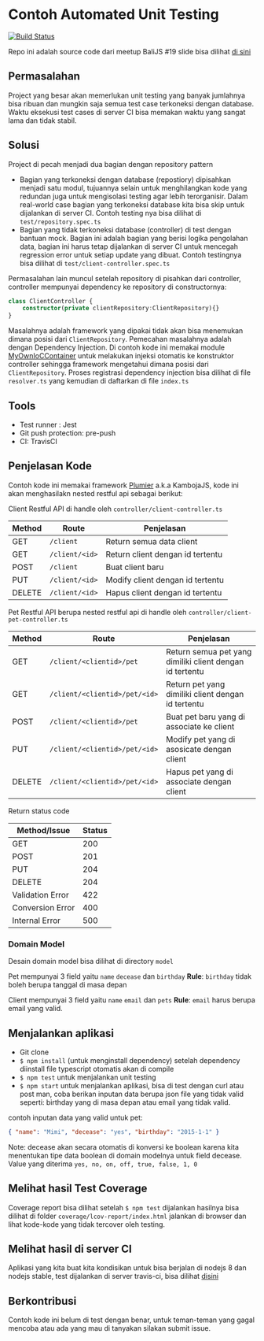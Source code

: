 # Contoh Automated Unit Testing

[![Build Status](https://travis-ci.org/ktutnik/meetup-19.svg?branch=master)](https://travis-ci.org/ktutnik/meetup-19)

Repo ini adalah source code dari meetup BaliJS #19 slide bisa dilihat [di sini](https://swipe.to/5764hm)

## Permasalahan
Project yang besar akan memerlukan unit testing yang banyak jumlahnya bisa ribuan dan mungkin saja semua test case terkoneksi dengan database. Waktu eksekusi test cases di server CI bisa memakan waktu yang sangat lama dan tidak stabil.

## Solusi
Project di pecah menjadi dua bagian dengan repository pattern

- Bagian yang terkoneksi dengan database (repostiory) dipisahkan menjadi satu modul, tujuannya selain untuk menghilangkan kode yang redundan juga untuk mengisolasi testing agar lebih terorganisir. Dalam real-world case bagian yang terkoneksi database kita bisa skip untuk dijalankan di server CI. Contoh testing nya bisa dilihat di `test/repository.spec.ts`
- Bagian yang tidak terkoneksi database (controller) di test dengan bantuan mock. Bagian ini adalah bagian yang berisi logika pengolahan data, bagian ini harus tetap dijalankan di server CI untuk mencegah regression error untuk setiap update yang dibuat. Contoh testingnya bisa dilihat di `test/client-controller.spec.ts`

Permasalahan lain muncul setelah repository di pisahkan dari controller, controller mempunyai dependency ke repository di constructornya:

```typescript
class ClientController {
    constructor(private clientRepository:ClientRepository){}
}
```

Masalahnya adalah framework yang dipakai tidak akan bisa menemukan dimana posisi dari `ClientRepository`. Pemecahan masalahnya adalah dengan Dependency Injection. Di contoh kode ini memakai module [MyOwnIoCContainer](https://github.com/ktutnik/my-own-ioc-container) untuk melakukan injeksi otomatis ke konstruktor controller sehingga framework mengetahui dimana posisi dari `ClientRepository`. Proses registrasi dependency injection bisa dilihat di file `resolver.ts` yang kemudian di daftarkan di file `index.ts`

## Tools
- Test runner : Jest
- Git push protection: pre-push
- CI: TravisCI
  
## Penjelasan Kode

Contoh kode ini memakai framework [Plumier](https://github.com/ktutnik/plumier) a.k.a KambojaJS, kode ini akan menghasilakn nested restful api sebagai berikut:

Client Restful API di handle oleh `controller/client-controller.ts`

| Method | Route                         | Penjelasan                                               |
| ------ | ----------------------------- | -------------------------------------------------------- |
| GET    | `/client`                     | Return semua data client                                 |
| GET    | `/client/<id>`                | Return client dengan id tertentu                         |
| POST   | `/client`                     | Buat client baru                                         |
| PUT    | `/client/<id>`                | Modify client dengan id tertentu                         |
| DELETE | `/client/<id>`                | Hapus client dengan id tertentu                          |

Pet Restful API berupa nested restful api di handle oleh `controller/client-pet-controller.ts`

| Method | Route                         | Penjelasan                                               |
| ------ | ----------------------------- | -------------------------------------------------------- |
| GET    | `/client/<clientid>/pet`      | Return semua pet yang dimiliki client dengan id tertentu |
| GET    | `/client/<clientid>/pet/<id>` | Return pet yang dimiliki client dengan id tertentu       |
| POST   | `/client/<clientid>/pet`      | Buat pet baru yang di associate ke client                |
| PUT    | `/client/<clientid>/pet/<id>` | Modify pet yang di asosicate dengan client               |
| DELETE | `/client/<clientid>/pet/<id>` | Hapus pet yang di associate dengan client                |


Return status code

| Method/Issue     | Status |
| ---------------- | ------ |
| GET              | 200    |
| POST             | 201    |
| PUT              | 204    |
| DELETE           | 204    |
| Validation Error | 422    |
| Conversion Error | 400    |
| Internal Error   | 500    |

### Domain Model

Desain domain model bisa dilihat di directory `model`

Pet mempunyai 3 field yaitu `name`  `decease` dan `birthday` **Rule**: `birthday` tidak boleh berupa tanggal di masa depan

Client mempunyai 3 field yaitu `name` `email` dan `pets` **Rule**: `email` harus berupa email yang valid.


## Menjalankan aplikasi

- Git clone
- `$ npm install` (untuk menginstall dependency) setelah dependency diinstall file typescript otomatis akan di compile
- `$ npm test` untuk menjalankan unit testing
- `$ npm start` untuk menjalankan aplikasi, bisa di test dengan curl atau post man, coba berikan inputan data berupa json file yang tidak valid seperti: birthday yang di masa depan atau email yang tidak valid.

contoh inputan data yang valid untuk pet:

```json
{ "name": "Mimi", "decease": "yes", "birthday": "2015-1-1" }
```

Note: decease akan secara otomatis di konversi ke boolean karena kita menentukan tipe data boolean di domain modelnya untuk field decease. Value yang diterima `yes, no, on, off, true, false, 1, 0` 

## Melihat hasil Test Coverage

Coverage report bisa dilihat setelah `$ npm test` dijalankan hasilnya bisa dilihat di folder `coverage/lcov-report/index.html` jalankan di browser dan lihat kode-kode yang tidak tercover oleh testing.

## Melihat hasil di server CI

Aplikasi yang kita buat kita kondisikan untuk bisa berjalan di nodejs 8 dan nodejs stable, test dijalankan di server travis-ci, bisa dilihat [disini](https://travis-ci.org/ktutnik/meetup-19)

## Berkontribusi
Contoh kode ini belum di test dengan benar, untuk teman-teman yang gagal mencoba atau ada yang mau di tanyakan silakan submit issue.







